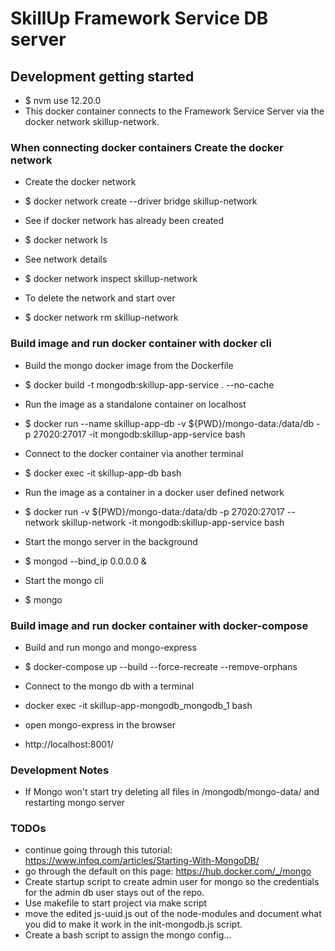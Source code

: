 # SkillUp Framework Service DB server


## Development getting started

- $ nvm use 12.20.0
- This docker container connects to the Framework Service Server via the docker network skillup-network.

### When connecting docker containers Create the docker network

- Create the docker network
- $ docker network create --driver bridge skillup-network
  
- See if docker network has already been created
- $ docker network ls
  
- See network details
- $ docker network inspect skillup-network
  
- To delete the network and start over
- $ docker network rm skillup-network

### Build image and run docker container with docker cli

- Build the mongo docker image from the Dockerfile
- $ docker build -t mongodb:skillup-app-service . --no-cache <!-- --rm try this flag -->
  
- Run the image as a standalone container on localhost
- $ docker run --name skillup-app-db -v ${PWD}/mongo-data:/data/db -p 27020:27017 -it mongodb:skillup-app-service bash

- Connect to the docker container via another terminal
- $ docker exec -it skillup-app-db bash
  
- Run the image as a container in a docker user defined network
- $ docker run -v ${PWD}/mongo-data:/data/db -p 27020:27017 --network skillup-network -it mongodb:skillup-app-service bash
  
- Start the mongo server in the background
- $ mongod --bind_ip 0.0.0.0 &
  
- Start the mongo cli
- $ mongo

### Build image and run docker container with docker-compose

- Build and run mongo and mongo-express
- $ docker-compose up --build --force-recreate --remove-orphans

- Connect to the mongo db with a terminal
- docker exec -it skillup-app-mongodb_mongodb_1 bash

- open mongo-express in the browser
- http://localhost:8001/

### Development Notes

- If Mongo won't start try deleting all files in /mongodb/mongo-data/ and restarting mongo server

### TODOs

- continue going through this tutorial: https://www.infoq.com/articles/Starting-With-MongoDB/
- go through the default on this page: https://hub.docker.com/_/mongo
- Create startup script to create admin user for mongo so the credentials for the admin db user stays out of the repo.
- Use makefile to start project via make script
- move the edited js-uuid.js out of the node-modules and document what you did to make it work in the init-mongodb.js script.
- Create a bash script to assign the mongo config... 
